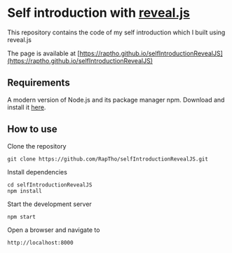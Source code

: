 # Self introduction with [reveal.js](https://revealjs.com/)

This repository contains the code of my self introduction which I built using reveal.js

The page is available at [https://raptho.github.io/selfIntroductionRevealJS](https://raptho.github.io/selfIntroductionRevealJS)

## Requirements

A modern version of Node.js and its package manager npm. Download and install it [here](https://nodejs.org/en/download/).

## How to use

Clone the repository

```
git clone https://github.com/RapTho/selfIntroductionRevealJS.git
```

Install dependencies

```
cd selfIntroductionRevealJS
npm install
```

Start the development server

```
npm start
```

Open a browser and navigate to

```
http://localhost:8000
```
